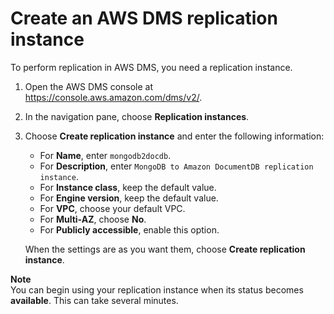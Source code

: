 # Create an AWS DMS replication instance<a name="chap-mongodb2documentdb.03"></a>

To perform replication in AWS DMS, you need a replication instance\.

1. Open the AWS DMS console at [https://console\.aws\.amazon\.com/dms/v2/](https://console.aws.amazon.com/dms/v2/)\.

1. In the navigation pane, choose **Replication instances**\.

1. Choose **Create replication instance** and enter the following information:
   + For **Name**, enter `mongodb2docdb`\.
   + For **Description**, enter `MongoDB to Amazon DocumentDB replication instance`\.
   + For **Instance class**, keep the default value\.
   + For **Engine version**, keep the default value\.
   + For **VPC**, choose your default VPC\.
   + For **Multi\-AZ**, choose **No**\.
   + For **Publicly accessible**, enable this option\.

   When the settings are as you want them, choose **Create replication instance**\.

**Note**  
You can begin using your replication instance when its status becomes **available**\. This can take several minutes\.